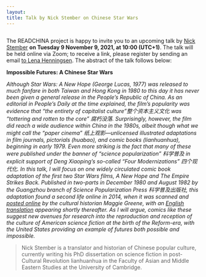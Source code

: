 ```yaml
---
layout: 
title: Talk by Nick Stember on Chinese Star Wars
---
```


<span class="image right"><img src="/assets/images/READCHINA_StemberPoster.png" alt="" title="" style=""></span>

The READCHINA project is happy to invite you to an upcoming talk by [Nick Stember](https://www.nickstember.com/) __on Tuesday 9 November 9, 2021, at 10:00 (UTC+1)__. The talk will be held online via Zoom; to receive a link, please register by sending an email [to Lena Henningsen](mailto:Lena.Henningsen@sinologie.uni-freiburg.de). The abstract of the talk follows below:

__Impossible Futures: A Chinese Star Wars__

*Although Star Wars: A New Hope (George Lucas, 1977) was released to much fanfare in both Taiwan and Hong Kong in 1980 to this day it has never been given a general release in the People’s Republic of China. As an editorial in People’s Daily at the time explained, the film’s popularity was evidence that “the entirety of capitalist culture”整个资本主义文化 was “tottering and rotten to the core” 腐朽没落. Surprisingly, however, the film did reach a wide audience within China in the 1980s, albeit though what we might call the “paper cinema” 纸上观影—unlicensed illustrated adaptations in film journals, pictorials (huabao), and comic books (lianhuanhua), beginning in early 1979.  Even more striking is the fact that many of these were published under the banner of “science popularization” 科学普及 in explicit support of Deng Xiaoping’s so-called “Four Modernizations” 四个现代化. In this talk, I will focus on one widely circulated comic book adaptation of the first two Star Wars films, A New Hope and The Empire Strikes Back. Published in two-parts in December 1980 and August 1982 by the Guangzhou branch of Science Popularization Press 科学普及出版社, this adaptation found a second life online in 2014, when it was scanned and [posted online](http://www.mcgreene.org/archives/296) by the cultural historian Maggie Greene, with an [English translation](https://www.nickstember.com/chinese-star-wars-comic-part-1-6/) appearing shortly thereafter. As I will argue, comics like these suggest new avenues for research into the reproduction and reception of the culture of American science fiction at the birth of the Reform-era, with the United States providing an example of futures both possible and impossible.*

>Nick Stember is a translator and historian of Chinese popular culture, currently writing his PhD dissertation on science fiction in post-Cultural Revolution lianhuanhua in the Faculty of Asian and Middle Eastern Studies at the University of Cambridge.
